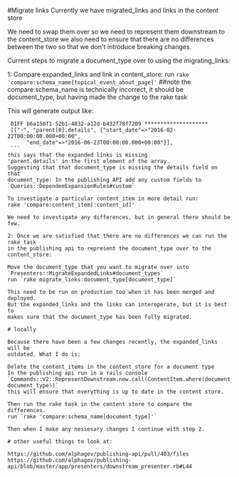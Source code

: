 #Migrate links
Currently we have migrated_links and links in the content store

We need to swap them over so we need to represent them downstream to the
content_store we also need to ensure that there are no differences between the
two so that we don't introduce breaking changes.

Current steps to migrate a document_type over to using the migrating_links:

1: Compare expanded_links and link in content_store:
   run `rake 'compare:schema_name[topical_event_about_page]'`
   ##note the compare:schema_name is technically incorrect, it should be
   document_type, but having made the change to the rake task

   This will generate output like:
   ```
    DIFF b6a150f1-52b1-4832-a12d-b432f78f7209 ********************
    [["-", "parent[0].details", {"start_date"=>"2016-02-22T00:00:00.000+00:00",
         "end_date"=>"2016-06-23T00:00:00.000+00:00"}],
    ```
   this says that the expanded links is missing
   'parent.details' in the first element of the array.
   Suggesting that that document_type is missing the details field on that
   document_type: In the publishing API add any custom fields to
   `Queries::DependeeExpansionRules#custom`

   To investigate a particular content_item in more detail run:
   rake 'compare:content_item[:content_id]'

   We need to investigate any differences, but in general there should be few.

2: Once we are satisfied that there are no differences we can run the rake task
   in the publishing api to represent the document_type over to the content_store:

   Move the document_type that you want to migrate over into
   `Presenters::MigrateExpandedLinks#document_types`
   run `rake migrate_links:document_type[document_type]`

   This need to be run on production too when it has been merged and deployed.
   But the expanded_links and the links can interoperate, but it is best to
   makes sure that the document_type has been fully migrated.

# locally

Because there have been a few changes recently, the expanded_links will be
outdated. What I do is:

Delete the content_items in the content_store for a document type
In the publishing api run in a rails console
`Commands::V2::RepresentDownstream.new.call(ContentItem.where(document_type: document_type))`
this will ensure that everything is up to date in the content store.

Then run the rake task in the content store to compare the differences.
run `rake 'compare:schema_name[document_type]'`

Then when I make any nessesary changes I continue with step 2.

# other useful things to look at:

https://github.com/alphagov/publishing-api/pull/403/files
https://github.com/alphagov/publishing-api/blob/master/app/presenters/downstream_presenter.rb#L44

